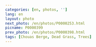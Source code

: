 ```yaml
---
categories: [en, photos, '']
lang: en
layout: photo
next_photo: /en/photos/P0000253.html
picname: P0000399
prev_photo: /en/photos/P0000398.html
tags: [Chouas Berge, Dead Grass, Trees]
---
```

